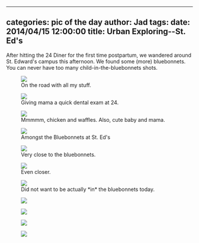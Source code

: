 
---
categories: pic of the day
author: Jad
tags: 
date: 2014/04/15 12:00:00
title: Urban Exploring--St. Ed's
---
After hitting the 24 Diner for the first time postpartum, we wandered around St. Edward's campus this afternoon.  We found some (more) bluebonnets.  You can never have too many child-in-the-bluebonnets shots.


<figure>
<img src="/img/2014/04/15/img_20140415110402_medium.jpg" />
<figcaption>On the road with all my stuff.</figcaption>
</figure>

<figure>
<img src="/img/2014/04/15/img_20140415114245_medium.jpg" />
<figcaption>Giving mama a quick dental exam at 24.</figcaption>
</figure>

<figure>
<img src="/img/2014/04/15/img_20140415114810_medium.jpg" />
<figcaption>Mmmmm, chicken and waffles.  Also, cute baby and mama.</figcaption>
</figure>

<figure>
<img src="/img/2014/04/15/img_20140415124246_medium.jpg" />
<figcaption>Amongst the Bluebonnets at St. Ed's</figcaption>
</figure>

<figure>
<img src="/img/2014/04/15/img_20140415124539_medium.jpg" />
<figcaption>Very close to the bluebonnets.</figcaption>
</figure>

<figure>
<img src="/img/2014/04/15/img_20140415124518_medium.jpg" />
<figcaption>Even closer.</figcaption>
</figure>

<figure>
<img src="/img/2014/04/15/img_20140415124602.2_medium.jpg" />
<figcaption>Did not want to be actually *in* the bluebonnets today.</figcaption>
</figure>

<figure>
<img src="/img/2014/04/15/img_20140415124000_medium.jpg" />
<figcaption></figcaption>
</figure>

<figure>
<img src="/img/2014/04/15/img_20140415124043_medium.jpg" />
<figcaption></figcaption>
</figure>

<figure>
<img src="/img/2014/04/15/img_20140415124012_medium.jpg" />
<figcaption></figcaption>
</figure>

<figure>
<img src="/img/2014/04/15/img_20140415123748_medium.jpg" />
<figcaption></figcaption>
</figure>
